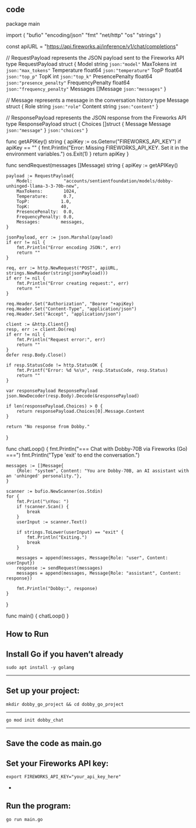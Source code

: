 code
-
package main

import (
	"bufio"
	"encoding/json"
	"fmt"
	"net/http"
	"os"
	"strings"
)

const apiURL = "https://api.fireworks.ai/inference/v1/chat/completions"

// RequestPayload represents the JSON payload sent to the Fireworks API
type RequestPayload struct {
	Model            string `json:"model"`
	MaxTokens        int    `json:"max_tokens"`
	Temperature      float64 `json:"temperature"`
	TopP            float64 `json:"top_p"`
	TopK            int    `json:"top_k"`
	PresencePenalty float64 `json:"presence_penalty"`
	FrequencyPenalty float64 `json:"frequency_penalty"`
	Messages        []Message `json:"messages"`
}

// Message represents a message in the conversation history
type Message struct {
	Role    string `json:"role"`
	Content string `json:"content"`
}

// ResponsePayload represents the JSON response from the Fireworks API
type ResponsePayload struct {
	Choices []struct {
		Message Message `json:"message"`
	} `json:"choices"`
}

func getAPIKey() string {
	apiKey := os.Getenv("FIREWORKS_API_KEY")
	if apiKey == "" {
		fmt.Println("Error: Missing FIREWORKS_API_KEY. Set it in the environment variables.")
		os.Exit(1)
	}
	return apiKey
}

func sendRequest(messages []Message) string {
	apiKey := getAPIKey()
	
	payload := RequestPayload{
		Model:            "accounts/sentientfoundation/models/dobby-unhinged-llama-3-3-70b-new",
		MaxTokens:        1024,
		Temperature:      0.7,
		TopP:            1.0,
		TopK:            40,
		PresencePenalty:  0.0,
		FrequencyPenalty: 0.0,
		Messages:        messages,
	}

	jsonPayload, err := json.Marshal(payload)
	if err != nil {
		fmt.Println("Error encoding JSON:", err)
		return ""
	}

	req, err := http.NewRequest("POST", apiURL, strings.NewReader(string(jsonPayload)))
	if err != nil {
		fmt.Println("Error creating request:", err)
		return ""
	}

	req.Header.Set("Authorization", "Bearer "+apiKey)
	req.Header.Set("Content-Type", "application/json")
	req.Header.Set("Accept", "application/json")

	client := &http.Client{}
	resp, err := client.Do(req)
	if err != nil {
		fmt.Println("Request error:", err)
		return ""
	}
	defer resp.Body.Close()

	if resp.StatusCode != http.StatusOK {
		fmt.Printf("Error: %d %s\n", resp.StatusCode, resp.Status)
		return ""
	}

	var responsePayload ResponsePayload
	json.NewDecoder(resp.Body).Decode(&responsePayload)

	if len(responsePayload.Choices) > 0 {
		return responsePayload.Choices[0].Message.Content
	}

	return "No response from Dobby."
}

func chatLoop() {
	fmt.Println("=== Chat with Dobby-70B via Fireworks (Go) ===")
	fmt.Println("Type 'exit' to end the conversation.")

	messages := []Message{
		{Role: "system", Content: "You are Dobby-70B, an AI assistant with an 'unhinged' personality."},
	}

	scanner := bufio.NewScanner(os.Stdin)
	for {
		fmt.Print("\nYou: ")
		if !scanner.Scan() {
			break
		}
		userInput := scanner.Text()

		if strings.ToLower(userInput) == "exit" {
			fmt.Println("Exiting.")
			break
		}

		messages = append(messages, Message{Role: "user", Content: userInput})
		response := sendRequest(messages)
		messages = append(messages, Message{Role: "assistant", Content: response})

		fmt.Println("Dobby:", response)
	}
}

func main() {
	chatLoop()
}


How to Run	
-----------------
Install Go if you haven’t already	
---------------------------------
	sudo apt install -y golang
--------------------------------
Set up your project:
--------------------------------
	mkdir dobby_go_project && cd dobby_go_project
----------------------------------------------
	go mod init dobby_chat
--------------------------
Save the code as main.go
--------------------
Set your Fireworks API key:
-
	export FIREWORKS_API_KEY="your_api_key_here"
-
Run the program:
-
	go run main.go

